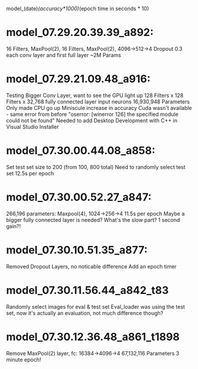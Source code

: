 model_(date)_(accuracy*1000)_(epoch time in seconds * 10)

# model_07.29.20.39.39_a892: 
16 Filters, MaxPool(2), 16 Filters, MaxPool(2), 4096->512->4
Dropout 0.3 each conv layer and first full layer
~2M Params

# model_07.29.21.09.48_a916:
Testing Bigger Conv Layer, want to see the GPU light up
128 Filters x 128 Filters x 32,768 fully connected layer input neurons
16,930,948 Parameters
Only made CPU go up
Miniscule increase in accuracy
Cuda wasn't available - same error from before "oserror: [winerror 126] the specified module could not be found"
Needed to add Desktop Development with C++ in Visual Studio Installer

# model_07.30.00.44.08_a858:
Set test set size to 200 (from 100, 800 total)
Need to randomly select test set
12.5s per epoch

# model_07.30.00.52.27_a847:
266,196 parameters:
Maxpool(4), 1024->256->4
11.5s per epoch
Maybe a bigger fully connected layer is needed?
What's the slow part? 1 second gain?!

# model_07.30.10.51.35_a877:
Removed Dropout Layers, no noticable difference
Add an epoch timer

# model_07.30.11.56.44_a842_t83
Randomly select images for eval & test set
Eval_loader was using the test set, now it's actually an evaluation, not much difference though?

# model_07.30.12.36.48_a861_t1898
Remove MaxPool(2) layer, fc: 16384->4096->4
67,132,116 Parameters
3 minute epoch!